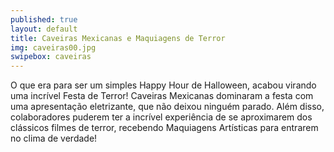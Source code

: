 ```yaml
---
published: true
layout: default
title: Caveiras Mexicanas e Maquiagens de Terror
img: caveiras00.jpg
swipebox: caveiras
---
```

O que era para ser um simples Happy Hour de Halloween, acabou virando uma incrível Festa de Terror! Caveiras Mexicanas dominaram a festa com uma apresentação eletrizante, que não deixou ninguém parado. Além disso, colaboradores puderem ter a incrível experiência de se aproximarem dos clássicos filmes de terror, recebendo Maquiagens Artísticas para entrarem no clima de verdade!
